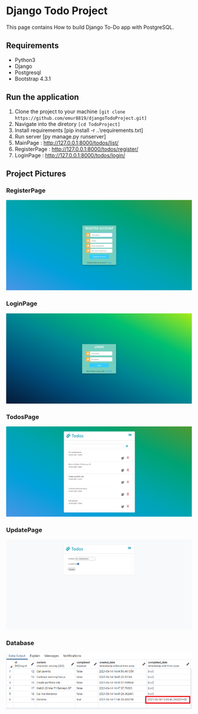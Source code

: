 # Django Todo Project
This page contains How to build Django To-Do app with PostgreSQL.

## Requirements
* Python3
* Django
* Postgresql
* Bootstrap 4.3.1

## Run the application
1. Clone the project to your machine ```[git clone https://github.com/omur8819/djangoTodoProject.git]```
2. Navigate into the diretory ```[cd TodoProject]```
3. Install requirements [pip install -r ..\requirements.txt]
4. Run server [py manage.py runserver]
5. MainPage     : http://127.0.0.1:8000/todos/list/
6. RegisterPage : http://127.0.0.1:8000/todos/register/
7. LoginPage    : http://127.0.0.1:8000/todos/login/

## Project Pictures
### RegisterPage
![RegisterPage](./register.png "RegisterPage")

### LoginPage
![LoginPage](./login.png "LoginPage")

### TodosPage
![TodosPage](./todos.png "TodosPage")

### UpdatePage
![UpdatePage](./update.png "UpdatePage")

### Database
![Database](./database.png "Database")



